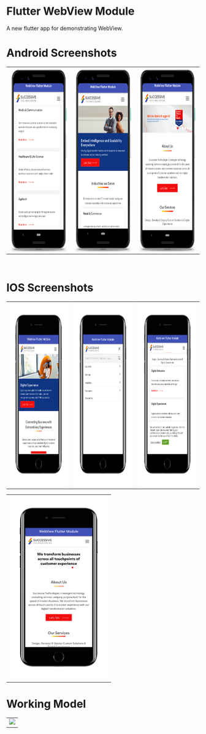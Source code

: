 # Flutter WebView Module
A new flutter app for demonstrating WebView.

# Android Screenshots

<table>
  <tr>
    <td><img src="https://github.com/MarvelApps-Flutter/webview_demo/blob/master/screenshots/android/android1.png" height="480px"></td>
    <td><img src="https://github.com/MarvelApps-Flutter/webview_demo/blob/master/screenshots/android/android2.png" height="480px"></td>
    <td><img src="https://github.com/MarvelApps-Flutter/webview_demo/blob/master/screenshots/android/android3.png" height="480px"></td>
  </tr>
 </table>

</br>

# IOS Screenshots

<table>
  <tr>
    <td><img src="https://github.com/MarvelApps-Flutter/webview_demo/blob/master/screenshots/ios/ios1.png" height="480px"></td>
    <td><img src="https://github.com/MarvelApps-Flutter/webview_demo/blob/master/screenshots/ios/ios2.png" height="480px"></td>
    <td><img src="https://github.com/MarvelApps-Flutter/webview_demo/blob/master/screenshots/ios/ios3.png" height="480px"></td>
  </tr>
 </table>

<table>
  <tr>
    <td><img src="https://github.com/MarvelApps-Flutter/webview_demo/blob/master/screenshots/ios/ios4.png" height="480px"></td>
    
  </tr>
 </table>
 
 # Working Model
  <table>
  <tr>
  <td><img src="https://github.com/MarvelApps-Flutter/webview_demo/blob/master/working_demo/webview_demo.gif" height="480px"></td>
    </tr>
  </table>
    
 
 
